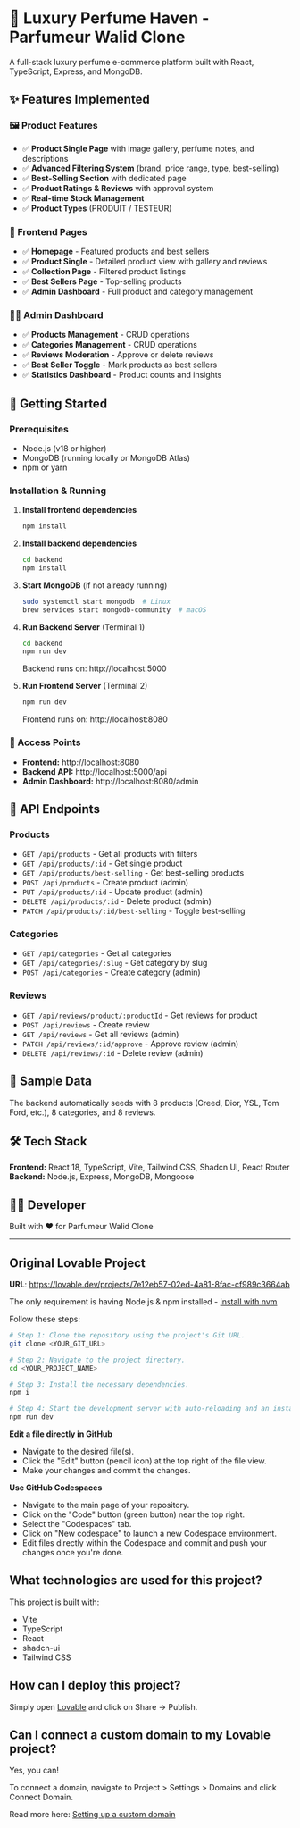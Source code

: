 # 🌟 Luxury Perfume Haven - Parfumeur Walid Clone

A full-stack luxury perfume e-commerce platform built with React, TypeScript, Express, and MongoDB.

## ✨ Features Implemented

### 🖼️ Product Features
- ✅ **Product Single Page** with image gallery, perfume notes, and descriptions
- ✅ **Advanced Filtering System** (brand, price range, type, best-selling)
- ✅ **Best-Selling Section** with dedicated page
- ✅ **Product Ratings & Reviews** with approval system
- ✅ **Real-time Stock Management**
- ✅ **Product Types** (PRODUIT / TESTEUR)

### 🎨 Frontend Pages
- ✅ **Homepage** - Featured products and best sellers
- ✅ **Product Single** - Detailed product view with gallery and reviews
- ✅ **Collection Page** - Filtered product listings
- ✅ **Best Sellers Page** - Top-selling products
- ✅ **Admin Dashboard** - Full product and category management

### 🧑‍💼 Admin Dashboard
- ✅ **Products Management** - CRUD operations
- ✅ **Categories Management** - CRUD operations
- ✅ **Reviews Moderation** - Approve or delete reviews
- ✅ **Best Seller Toggle** - Mark products as best sellers
- ✅ **Statistics Dashboard** - Product counts and insights

## 🚀 Getting Started

### Prerequisites
- Node.js (v18 or higher)
- MongoDB (running locally or MongoDB Atlas)
- npm or yarn

### Installation & Running

1. **Install frontend dependencies**
   ```bash
   npm install
   ```

2. **Install backend dependencies**
   ```bash
   cd backend
   npm install
   ```

3. **Start MongoDB** (if not already running)
   ```bash
   sudo systemctl start mongodb  # Linux
   brew services start mongodb-community  # macOS
   ```

4. **Run Backend Server** (Terminal 1)
   ```bash
   cd backend
   npm run dev
   ```
   Backend runs on: http://localhost:5000

5. **Run Frontend Server** (Terminal 2)
   ```bash
   npm run dev
   ```
   Frontend runs on: http://localhost:8080

### 🎯 Access Points
- **Frontend:** http://localhost:8080
- **Backend API:** http://localhost:5000/api
- **Admin Dashboard:** http://localhost:8080/admin

## 📡 API Endpoints

### Products
- `GET /api/products` - Get all products with filters
- `GET /api/products/:id` - Get single product
- `GET /api/products/best-selling` - Get best-selling products
- `POST /api/products` - Create product (admin)
- `PUT /api/products/:id` - Update product (admin)
- `DELETE /api/products/:id` - Delete product (admin)
- `PATCH /api/products/:id/best-selling` - Toggle best-selling

### Categories
- `GET /api/categories` - Get all categories
- `GET /api/categories/:slug` - Get category by slug
- `POST /api/categories` - Create category (admin)

### Reviews
- `GET /api/reviews/product/:productId` - Get reviews for product
- `POST /api/reviews` - Create review
- `GET /api/reviews` - Get all reviews (admin)
- `PATCH /api/reviews/:id/approve` - Approve review (admin)
- `DELETE /api/reviews/:id` - Delete review (admin)

## 🎨 Sample Data

The backend automatically seeds with 8 products (Creed, Dior, YSL, Tom Ford, etc.), 8 categories, and 8 reviews.

## 🛠️ Tech Stack

**Frontend:** React 18, TypeScript, Vite, Tailwind CSS, Shadcn UI, React Router  
**Backend:** Node.js, Express, MongoDB, Mongoose

## 👨‍💻 Developer

Built with ❤️ for Parfumeur Walid Clone

---

## Original Lovable Project

**URL**: https://lovable.dev/projects/7e12eb57-02ed-4a81-8fac-cf989c3664ab

The only requirement is having Node.js & npm installed - [install with nvm](https://github.com/nvm-sh/nvm#installing-and-updating)

Follow these steps:

```sh
# Step 1: Clone the repository using the project's Git URL.
git clone <YOUR_GIT_URL>

# Step 2: Navigate to the project directory.
cd <YOUR_PROJECT_NAME>

# Step 3: Install the necessary dependencies.
npm i

# Step 4: Start the development server with auto-reloading and an instant preview.
npm run dev
```

**Edit a file directly in GitHub**

- Navigate to the desired file(s).
- Click the "Edit" button (pencil icon) at the top right of the file view.
- Make your changes and commit the changes.

**Use GitHub Codespaces**

- Navigate to the main page of your repository.
- Click on the "Code" button (green button) near the top right.
- Select the "Codespaces" tab.
- Click on "New codespace" to launch a new Codespace environment.
- Edit files directly within the Codespace and commit and push your changes once you're done.

## What technologies are used for this project?

This project is built with:

- Vite
- TypeScript
- React
- shadcn-ui
- Tailwind CSS

## How can I deploy this project?

Simply open [Lovable](https://lovable.dev/projects/7e12eb57-02ed-4a81-8fac-cf989c3664ab) and click on Share -> Publish.

## Can I connect a custom domain to my Lovable project?

Yes, you can!

To connect a domain, navigate to Project > Settings > Domains and click Connect Domain.

Read more here: [Setting up a custom domain](https://docs.lovable.dev/features/custom-domain#custom-domain)
